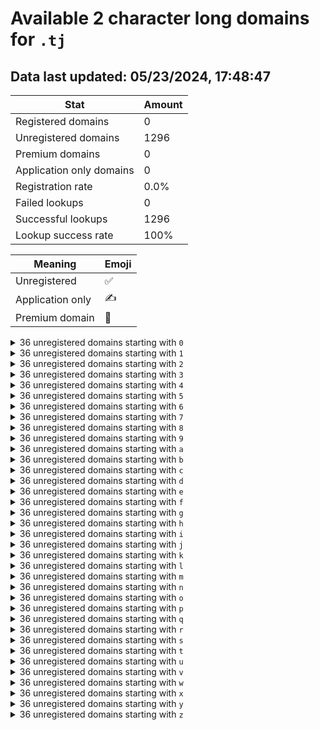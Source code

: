 # Available 2 character long domains for `.tj`

## Data last updated: 05/23/2024, 17:48:47

|Stat|Amount|
|--|--|
|Registered domains|0|
|Unregistered domains|1296|
|Premium domains|0|
|Application only domains|0|
|Registration rate|0.0%|
|Failed lookups|0|
|Successful lookups|1296|
|Lookup success rate|100%|


|Meaning|Emoji|
|--|--|
|Unregistered|:white_check_mark:|
|Application only|:writing_hand:|
|Premium domain|:gem:|

<details>
<summary>36 unregistered domains starting with <bold><code>0</code></bold></summary>

|Type|Domain|
|--|--|
|:white_check_mark:|`00.tj`|
|:white_check_mark:|`01.tj`|
|:white_check_mark:|`02.tj`|
|:white_check_mark:|`03.tj`|
|:white_check_mark:|`04.tj`|
|:white_check_mark:|`05.tj`|
|:white_check_mark:|`06.tj`|
|:white_check_mark:|`07.tj`|
|:white_check_mark:|`08.tj`|
|:white_check_mark:|`09.tj`|
|:white_check_mark:|`0a.tj`|
|:white_check_mark:|`0b.tj`|
|:white_check_mark:|`0c.tj`|
|:white_check_mark:|`0d.tj`|
|:white_check_mark:|`0e.tj`|
|:white_check_mark:|`0f.tj`|
|:white_check_mark:|`0g.tj`|
|:white_check_mark:|`0h.tj`|
|:white_check_mark:|`0i.tj`|
|:white_check_mark:|`0j.tj`|
|:white_check_mark:|`0k.tj`|
|:white_check_mark:|`0l.tj`|
|:white_check_mark:|`0m.tj`|
|:white_check_mark:|`0n.tj`|
|:white_check_mark:|`0o.tj`|
|:white_check_mark:|`0p.tj`|
|:white_check_mark:|`0q.tj`|
|:white_check_mark:|`0r.tj`|
|:white_check_mark:|`0s.tj`|
|:white_check_mark:|`0t.tj`|
|:white_check_mark:|`0u.tj`|
|:white_check_mark:|`0v.tj`|
|:white_check_mark:|`0w.tj`|
|:white_check_mark:|`0x.tj`|
|:white_check_mark:|`0y.tj`|
|:white_check_mark:|`0z.tj`|
</details>
<details>
<summary>36 unregistered domains starting with <bold><code>1</code></bold></summary>

|Type|Domain|
|--|--|
|:white_check_mark:|`10.tj`|
|:white_check_mark:|`11.tj`|
|:white_check_mark:|`12.tj`|
|:white_check_mark:|`13.tj`|
|:white_check_mark:|`14.tj`|
|:white_check_mark:|`15.tj`|
|:white_check_mark:|`16.tj`|
|:white_check_mark:|`17.tj`|
|:white_check_mark:|`18.tj`|
|:white_check_mark:|`19.tj`|
|:white_check_mark:|`1a.tj`|
|:white_check_mark:|`1b.tj`|
|:white_check_mark:|`1c.tj`|
|:white_check_mark:|`1d.tj`|
|:white_check_mark:|`1e.tj`|
|:white_check_mark:|`1f.tj`|
|:white_check_mark:|`1g.tj`|
|:white_check_mark:|`1h.tj`|
|:white_check_mark:|`1i.tj`|
|:white_check_mark:|`1j.tj`|
|:white_check_mark:|`1k.tj`|
|:white_check_mark:|`1l.tj`|
|:white_check_mark:|`1m.tj`|
|:white_check_mark:|`1n.tj`|
|:white_check_mark:|`1o.tj`|
|:white_check_mark:|`1p.tj`|
|:white_check_mark:|`1q.tj`|
|:white_check_mark:|`1r.tj`|
|:white_check_mark:|`1s.tj`|
|:white_check_mark:|`1t.tj`|
|:white_check_mark:|`1u.tj`|
|:white_check_mark:|`1v.tj`|
|:white_check_mark:|`1w.tj`|
|:white_check_mark:|`1x.tj`|
|:white_check_mark:|`1y.tj`|
|:white_check_mark:|`1z.tj`|
</details>
<details>
<summary>36 unregistered domains starting with <bold><code>2</code></bold></summary>

|Type|Domain|
|--|--|
|:white_check_mark:|`20.tj`|
|:white_check_mark:|`21.tj`|
|:white_check_mark:|`22.tj`|
|:white_check_mark:|`23.tj`|
|:white_check_mark:|`24.tj`|
|:white_check_mark:|`25.tj`|
|:white_check_mark:|`26.tj`|
|:white_check_mark:|`27.tj`|
|:white_check_mark:|`28.tj`|
|:white_check_mark:|`29.tj`|
|:white_check_mark:|`2a.tj`|
|:white_check_mark:|`2b.tj`|
|:white_check_mark:|`2c.tj`|
|:white_check_mark:|`2d.tj`|
|:white_check_mark:|`2e.tj`|
|:white_check_mark:|`2f.tj`|
|:white_check_mark:|`2g.tj`|
|:white_check_mark:|`2h.tj`|
|:white_check_mark:|`2i.tj`|
|:white_check_mark:|`2j.tj`|
|:white_check_mark:|`2k.tj`|
|:white_check_mark:|`2l.tj`|
|:white_check_mark:|`2m.tj`|
|:white_check_mark:|`2n.tj`|
|:white_check_mark:|`2o.tj`|
|:white_check_mark:|`2p.tj`|
|:white_check_mark:|`2q.tj`|
|:white_check_mark:|`2r.tj`|
|:white_check_mark:|`2s.tj`|
|:white_check_mark:|`2t.tj`|
|:white_check_mark:|`2u.tj`|
|:white_check_mark:|`2v.tj`|
|:white_check_mark:|`2w.tj`|
|:white_check_mark:|`2x.tj`|
|:white_check_mark:|`2y.tj`|
|:white_check_mark:|`2z.tj`|
</details>
<details>
<summary>36 unregistered domains starting with <bold><code>3</code></bold></summary>

|Type|Domain|
|--|--|
|:white_check_mark:|`30.tj`|
|:white_check_mark:|`31.tj`|
|:white_check_mark:|`32.tj`|
|:white_check_mark:|`33.tj`|
|:white_check_mark:|`34.tj`|
|:white_check_mark:|`35.tj`|
|:white_check_mark:|`36.tj`|
|:white_check_mark:|`37.tj`|
|:white_check_mark:|`38.tj`|
|:white_check_mark:|`39.tj`|
|:white_check_mark:|`3a.tj`|
|:white_check_mark:|`3b.tj`|
|:white_check_mark:|`3c.tj`|
|:white_check_mark:|`3d.tj`|
|:white_check_mark:|`3e.tj`|
|:white_check_mark:|`3f.tj`|
|:white_check_mark:|`3g.tj`|
|:white_check_mark:|`3h.tj`|
|:white_check_mark:|`3i.tj`|
|:white_check_mark:|`3j.tj`|
|:white_check_mark:|`3k.tj`|
|:white_check_mark:|`3l.tj`|
|:white_check_mark:|`3m.tj`|
|:white_check_mark:|`3n.tj`|
|:white_check_mark:|`3o.tj`|
|:white_check_mark:|`3p.tj`|
|:white_check_mark:|`3q.tj`|
|:white_check_mark:|`3r.tj`|
|:white_check_mark:|`3s.tj`|
|:white_check_mark:|`3t.tj`|
|:white_check_mark:|`3u.tj`|
|:white_check_mark:|`3v.tj`|
|:white_check_mark:|`3w.tj`|
|:white_check_mark:|`3x.tj`|
|:white_check_mark:|`3y.tj`|
|:white_check_mark:|`3z.tj`|
</details>
<details>
<summary>36 unregistered domains starting with <bold><code>4</code></bold></summary>

|Type|Domain|
|--|--|
|:white_check_mark:|`40.tj`|
|:white_check_mark:|`41.tj`|
|:white_check_mark:|`42.tj`|
|:white_check_mark:|`43.tj`|
|:white_check_mark:|`44.tj`|
|:white_check_mark:|`45.tj`|
|:white_check_mark:|`46.tj`|
|:white_check_mark:|`47.tj`|
|:white_check_mark:|`48.tj`|
|:white_check_mark:|`49.tj`|
|:white_check_mark:|`4a.tj`|
|:white_check_mark:|`4b.tj`|
|:white_check_mark:|`4c.tj`|
|:white_check_mark:|`4d.tj`|
|:white_check_mark:|`4e.tj`|
|:white_check_mark:|`4f.tj`|
|:white_check_mark:|`4g.tj`|
|:white_check_mark:|`4h.tj`|
|:white_check_mark:|`4i.tj`|
|:white_check_mark:|`4j.tj`|
|:white_check_mark:|`4k.tj`|
|:white_check_mark:|`4l.tj`|
|:white_check_mark:|`4m.tj`|
|:white_check_mark:|`4n.tj`|
|:white_check_mark:|`4o.tj`|
|:white_check_mark:|`4p.tj`|
|:white_check_mark:|`4q.tj`|
|:white_check_mark:|`4r.tj`|
|:white_check_mark:|`4s.tj`|
|:white_check_mark:|`4t.tj`|
|:white_check_mark:|`4u.tj`|
|:white_check_mark:|`4v.tj`|
|:white_check_mark:|`4w.tj`|
|:white_check_mark:|`4x.tj`|
|:white_check_mark:|`4y.tj`|
|:white_check_mark:|`4z.tj`|
</details>
<details>
<summary>36 unregistered domains starting with <bold><code>5</code></bold></summary>

|Type|Domain|
|--|--|
|:white_check_mark:|`50.tj`|
|:white_check_mark:|`51.tj`|
|:white_check_mark:|`52.tj`|
|:white_check_mark:|`53.tj`|
|:white_check_mark:|`54.tj`|
|:white_check_mark:|`55.tj`|
|:white_check_mark:|`56.tj`|
|:white_check_mark:|`57.tj`|
|:white_check_mark:|`58.tj`|
|:white_check_mark:|`59.tj`|
|:white_check_mark:|`5a.tj`|
|:white_check_mark:|`5b.tj`|
|:white_check_mark:|`5c.tj`|
|:white_check_mark:|`5d.tj`|
|:white_check_mark:|`5e.tj`|
|:white_check_mark:|`5f.tj`|
|:white_check_mark:|`5g.tj`|
|:white_check_mark:|`5h.tj`|
|:white_check_mark:|`5i.tj`|
|:white_check_mark:|`5j.tj`|
|:white_check_mark:|`5k.tj`|
|:white_check_mark:|`5l.tj`|
|:white_check_mark:|`5m.tj`|
|:white_check_mark:|`5n.tj`|
|:white_check_mark:|`5o.tj`|
|:white_check_mark:|`5p.tj`|
|:white_check_mark:|`5q.tj`|
|:white_check_mark:|`5r.tj`|
|:white_check_mark:|`5s.tj`|
|:white_check_mark:|`5t.tj`|
|:white_check_mark:|`5u.tj`|
|:white_check_mark:|`5v.tj`|
|:white_check_mark:|`5w.tj`|
|:white_check_mark:|`5x.tj`|
|:white_check_mark:|`5y.tj`|
|:white_check_mark:|`5z.tj`|
</details>
<details>
<summary>36 unregistered domains starting with <bold><code>6</code></bold></summary>

|Type|Domain|
|--|--|
|:white_check_mark:|`60.tj`|
|:white_check_mark:|`61.tj`|
|:white_check_mark:|`62.tj`|
|:white_check_mark:|`63.tj`|
|:white_check_mark:|`64.tj`|
|:white_check_mark:|`65.tj`|
|:white_check_mark:|`66.tj`|
|:white_check_mark:|`67.tj`|
|:white_check_mark:|`68.tj`|
|:white_check_mark:|`69.tj`|
|:white_check_mark:|`6a.tj`|
|:white_check_mark:|`6b.tj`|
|:white_check_mark:|`6c.tj`|
|:white_check_mark:|`6d.tj`|
|:white_check_mark:|`6e.tj`|
|:white_check_mark:|`6f.tj`|
|:white_check_mark:|`6g.tj`|
|:white_check_mark:|`6h.tj`|
|:white_check_mark:|`6i.tj`|
|:white_check_mark:|`6j.tj`|
|:white_check_mark:|`6k.tj`|
|:white_check_mark:|`6l.tj`|
|:white_check_mark:|`6m.tj`|
|:white_check_mark:|`6n.tj`|
|:white_check_mark:|`6o.tj`|
|:white_check_mark:|`6p.tj`|
|:white_check_mark:|`6q.tj`|
|:white_check_mark:|`6r.tj`|
|:white_check_mark:|`6s.tj`|
|:white_check_mark:|`6t.tj`|
|:white_check_mark:|`6u.tj`|
|:white_check_mark:|`6v.tj`|
|:white_check_mark:|`6w.tj`|
|:white_check_mark:|`6x.tj`|
|:white_check_mark:|`6y.tj`|
|:white_check_mark:|`6z.tj`|
</details>
<details>
<summary>36 unregistered domains starting with <bold><code>7</code></bold></summary>

|Type|Domain|
|--|--|
|:white_check_mark:|`70.tj`|
|:white_check_mark:|`71.tj`|
|:white_check_mark:|`72.tj`|
|:white_check_mark:|`73.tj`|
|:white_check_mark:|`74.tj`|
|:white_check_mark:|`75.tj`|
|:white_check_mark:|`76.tj`|
|:white_check_mark:|`77.tj`|
|:white_check_mark:|`78.tj`|
|:white_check_mark:|`79.tj`|
|:white_check_mark:|`7a.tj`|
|:white_check_mark:|`7b.tj`|
|:white_check_mark:|`7c.tj`|
|:white_check_mark:|`7d.tj`|
|:white_check_mark:|`7e.tj`|
|:white_check_mark:|`7f.tj`|
|:white_check_mark:|`7g.tj`|
|:white_check_mark:|`7h.tj`|
|:white_check_mark:|`7i.tj`|
|:white_check_mark:|`7j.tj`|
|:white_check_mark:|`7k.tj`|
|:white_check_mark:|`7l.tj`|
|:white_check_mark:|`7m.tj`|
|:white_check_mark:|`7n.tj`|
|:white_check_mark:|`7o.tj`|
|:white_check_mark:|`7p.tj`|
|:white_check_mark:|`7q.tj`|
|:white_check_mark:|`7r.tj`|
|:white_check_mark:|`7s.tj`|
|:white_check_mark:|`7t.tj`|
|:white_check_mark:|`7u.tj`|
|:white_check_mark:|`7v.tj`|
|:white_check_mark:|`7w.tj`|
|:white_check_mark:|`7x.tj`|
|:white_check_mark:|`7y.tj`|
|:white_check_mark:|`7z.tj`|
</details>
<details>
<summary>36 unregistered domains starting with <bold><code>8</code></bold></summary>

|Type|Domain|
|--|--|
|:white_check_mark:|`80.tj`|
|:white_check_mark:|`81.tj`|
|:white_check_mark:|`82.tj`|
|:white_check_mark:|`83.tj`|
|:white_check_mark:|`84.tj`|
|:white_check_mark:|`85.tj`|
|:white_check_mark:|`86.tj`|
|:white_check_mark:|`87.tj`|
|:white_check_mark:|`88.tj`|
|:white_check_mark:|`89.tj`|
|:white_check_mark:|`8a.tj`|
|:white_check_mark:|`8b.tj`|
|:white_check_mark:|`8c.tj`|
|:white_check_mark:|`8d.tj`|
|:white_check_mark:|`8e.tj`|
|:white_check_mark:|`8f.tj`|
|:white_check_mark:|`8g.tj`|
|:white_check_mark:|`8h.tj`|
|:white_check_mark:|`8i.tj`|
|:white_check_mark:|`8j.tj`|
|:white_check_mark:|`8k.tj`|
|:white_check_mark:|`8l.tj`|
|:white_check_mark:|`8m.tj`|
|:white_check_mark:|`8n.tj`|
|:white_check_mark:|`8o.tj`|
|:white_check_mark:|`8p.tj`|
|:white_check_mark:|`8q.tj`|
|:white_check_mark:|`8r.tj`|
|:white_check_mark:|`8s.tj`|
|:white_check_mark:|`8t.tj`|
|:white_check_mark:|`8u.tj`|
|:white_check_mark:|`8v.tj`|
|:white_check_mark:|`8w.tj`|
|:white_check_mark:|`8x.tj`|
|:white_check_mark:|`8y.tj`|
|:white_check_mark:|`8z.tj`|
</details>
<details>
<summary>36 unregistered domains starting with <bold><code>9</code></bold></summary>

|Type|Domain|
|--|--|
|:white_check_mark:|`90.tj`|
|:white_check_mark:|`91.tj`|
|:white_check_mark:|`92.tj`|
|:white_check_mark:|`93.tj`|
|:white_check_mark:|`94.tj`|
|:white_check_mark:|`95.tj`|
|:white_check_mark:|`96.tj`|
|:white_check_mark:|`97.tj`|
|:white_check_mark:|`98.tj`|
|:white_check_mark:|`99.tj`|
|:white_check_mark:|`9a.tj`|
|:white_check_mark:|`9b.tj`|
|:white_check_mark:|`9c.tj`|
|:white_check_mark:|`9d.tj`|
|:white_check_mark:|`9e.tj`|
|:white_check_mark:|`9f.tj`|
|:white_check_mark:|`9g.tj`|
|:white_check_mark:|`9h.tj`|
|:white_check_mark:|`9i.tj`|
|:white_check_mark:|`9j.tj`|
|:white_check_mark:|`9k.tj`|
|:white_check_mark:|`9l.tj`|
|:white_check_mark:|`9m.tj`|
|:white_check_mark:|`9n.tj`|
|:white_check_mark:|`9o.tj`|
|:white_check_mark:|`9p.tj`|
|:white_check_mark:|`9q.tj`|
|:white_check_mark:|`9r.tj`|
|:white_check_mark:|`9s.tj`|
|:white_check_mark:|`9t.tj`|
|:white_check_mark:|`9u.tj`|
|:white_check_mark:|`9v.tj`|
|:white_check_mark:|`9w.tj`|
|:white_check_mark:|`9x.tj`|
|:white_check_mark:|`9y.tj`|
|:white_check_mark:|`9z.tj`|
</details>
<details>
<summary>36 unregistered domains starting with <bold><code>a</code></bold></summary>

|Type|Domain|
|--|--|
|:white_check_mark:|`a0.tj`|
|:white_check_mark:|`a1.tj`|
|:white_check_mark:|`a2.tj`|
|:white_check_mark:|`a3.tj`|
|:white_check_mark:|`a4.tj`|
|:white_check_mark:|`a5.tj`|
|:white_check_mark:|`a6.tj`|
|:white_check_mark:|`a7.tj`|
|:white_check_mark:|`a8.tj`|
|:white_check_mark:|`a9.tj`|
|:white_check_mark:|`aa.tj`|
|:white_check_mark:|`ab.tj`|
|:white_check_mark:|`ac.tj`|
|:white_check_mark:|`ad.tj`|
|:white_check_mark:|`ae.tj`|
|:white_check_mark:|`af.tj`|
|:white_check_mark:|`ag.tj`|
|:white_check_mark:|`ah.tj`|
|:white_check_mark:|`ai.tj`|
|:white_check_mark:|`aj.tj`|
|:white_check_mark:|`ak.tj`|
|:white_check_mark:|`al.tj`|
|:white_check_mark:|`am.tj`|
|:white_check_mark:|`an.tj`|
|:white_check_mark:|`ao.tj`|
|:white_check_mark:|`ap.tj`|
|:white_check_mark:|`aq.tj`|
|:white_check_mark:|`ar.tj`|
|:white_check_mark:|`as.tj`|
|:white_check_mark:|`at.tj`|
|:white_check_mark:|`au.tj`|
|:white_check_mark:|`av.tj`|
|:white_check_mark:|`aw.tj`|
|:white_check_mark:|`ax.tj`|
|:white_check_mark:|`ay.tj`|
|:white_check_mark:|`az.tj`|
</details>
<details>
<summary>36 unregistered domains starting with <bold><code>b</code></bold></summary>

|Type|Domain|
|--|--|
|:white_check_mark:|`b0.tj`|
|:white_check_mark:|`b1.tj`|
|:white_check_mark:|`b2.tj`|
|:white_check_mark:|`b3.tj`|
|:white_check_mark:|`b4.tj`|
|:white_check_mark:|`b5.tj`|
|:white_check_mark:|`b6.tj`|
|:white_check_mark:|`b7.tj`|
|:white_check_mark:|`b8.tj`|
|:white_check_mark:|`b9.tj`|
|:white_check_mark:|`ba.tj`|
|:white_check_mark:|`bb.tj`|
|:white_check_mark:|`bc.tj`|
|:white_check_mark:|`bd.tj`|
|:white_check_mark:|`be.tj`|
|:white_check_mark:|`bf.tj`|
|:white_check_mark:|`bg.tj`|
|:white_check_mark:|`bh.tj`|
|:white_check_mark:|`bi.tj`|
|:white_check_mark:|`bj.tj`|
|:white_check_mark:|`bk.tj`|
|:white_check_mark:|`bl.tj`|
|:white_check_mark:|`bm.tj`|
|:white_check_mark:|`bn.tj`|
|:white_check_mark:|`bo.tj`|
|:white_check_mark:|`bp.tj`|
|:white_check_mark:|`bq.tj`|
|:white_check_mark:|`br.tj`|
|:white_check_mark:|`bs.tj`|
|:white_check_mark:|`bt.tj`|
|:white_check_mark:|`bu.tj`|
|:white_check_mark:|`bv.tj`|
|:white_check_mark:|`bw.tj`|
|:white_check_mark:|`bx.tj`|
|:white_check_mark:|`by.tj`|
|:white_check_mark:|`bz.tj`|
</details>
<details>
<summary>36 unregistered domains starting with <bold><code>c</code></bold></summary>

|Type|Domain|
|--|--|
|:white_check_mark:|`c0.tj`|
|:white_check_mark:|`c1.tj`|
|:white_check_mark:|`c2.tj`|
|:white_check_mark:|`c3.tj`|
|:white_check_mark:|`c4.tj`|
|:white_check_mark:|`c5.tj`|
|:white_check_mark:|`c6.tj`|
|:white_check_mark:|`c7.tj`|
|:white_check_mark:|`c8.tj`|
|:white_check_mark:|`c9.tj`|
|:white_check_mark:|`ca.tj`|
|:white_check_mark:|`cb.tj`|
|:white_check_mark:|`cc.tj`|
|:white_check_mark:|`cd.tj`|
|:white_check_mark:|`ce.tj`|
|:white_check_mark:|`cf.tj`|
|:white_check_mark:|`cg.tj`|
|:white_check_mark:|`ch.tj`|
|:white_check_mark:|`ci.tj`|
|:white_check_mark:|`cj.tj`|
|:white_check_mark:|`ck.tj`|
|:white_check_mark:|`cl.tj`|
|:white_check_mark:|`cm.tj`|
|:white_check_mark:|`cn.tj`|
|:white_check_mark:|`co.tj`|
|:white_check_mark:|`cp.tj`|
|:white_check_mark:|`cq.tj`|
|:white_check_mark:|`cr.tj`|
|:white_check_mark:|`cs.tj`|
|:white_check_mark:|`ct.tj`|
|:white_check_mark:|`cu.tj`|
|:white_check_mark:|`cv.tj`|
|:white_check_mark:|`cw.tj`|
|:white_check_mark:|`cx.tj`|
|:white_check_mark:|`cy.tj`|
|:white_check_mark:|`cz.tj`|
</details>
<details>
<summary>36 unregistered domains starting with <bold><code>d</code></bold></summary>

|Type|Domain|
|--|--|
|:white_check_mark:|`d0.tj`|
|:white_check_mark:|`d1.tj`|
|:white_check_mark:|`d2.tj`|
|:white_check_mark:|`d3.tj`|
|:white_check_mark:|`d4.tj`|
|:white_check_mark:|`d5.tj`|
|:white_check_mark:|`d6.tj`|
|:white_check_mark:|`d7.tj`|
|:white_check_mark:|`d8.tj`|
|:white_check_mark:|`d9.tj`|
|:white_check_mark:|`da.tj`|
|:white_check_mark:|`db.tj`|
|:white_check_mark:|`dc.tj`|
|:white_check_mark:|`dd.tj`|
|:white_check_mark:|`de.tj`|
|:white_check_mark:|`df.tj`|
|:white_check_mark:|`dg.tj`|
|:white_check_mark:|`dh.tj`|
|:white_check_mark:|`di.tj`|
|:white_check_mark:|`dj.tj`|
|:white_check_mark:|`dk.tj`|
|:white_check_mark:|`dl.tj`|
|:white_check_mark:|`dm.tj`|
|:white_check_mark:|`dn.tj`|
|:white_check_mark:|`do.tj`|
|:white_check_mark:|`dp.tj`|
|:white_check_mark:|`dq.tj`|
|:white_check_mark:|`dr.tj`|
|:white_check_mark:|`ds.tj`|
|:white_check_mark:|`dt.tj`|
|:white_check_mark:|`du.tj`|
|:white_check_mark:|`dv.tj`|
|:white_check_mark:|`dw.tj`|
|:white_check_mark:|`dx.tj`|
|:white_check_mark:|`dy.tj`|
|:white_check_mark:|`dz.tj`|
</details>
<details>
<summary>36 unregistered domains starting with <bold><code>e</code></bold></summary>

|Type|Domain|
|--|--|
|:white_check_mark:|`e0.tj`|
|:white_check_mark:|`e1.tj`|
|:white_check_mark:|`e2.tj`|
|:white_check_mark:|`e3.tj`|
|:white_check_mark:|`e4.tj`|
|:white_check_mark:|`e5.tj`|
|:white_check_mark:|`e6.tj`|
|:white_check_mark:|`e7.tj`|
|:white_check_mark:|`e8.tj`|
|:white_check_mark:|`e9.tj`|
|:white_check_mark:|`ea.tj`|
|:white_check_mark:|`eb.tj`|
|:white_check_mark:|`ec.tj`|
|:white_check_mark:|`ed.tj`|
|:white_check_mark:|`ee.tj`|
|:white_check_mark:|`ef.tj`|
|:white_check_mark:|`eg.tj`|
|:white_check_mark:|`eh.tj`|
|:white_check_mark:|`ei.tj`|
|:white_check_mark:|`ej.tj`|
|:white_check_mark:|`ek.tj`|
|:white_check_mark:|`el.tj`|
|:white_check_mark:|`em.tj`|
|:white_check_mark:|`en.tj`|
|:white_check_mark:|`eo.tj`|
|:white_check_mark:|`ep.tj`|
|:white_check_mark:|`eq.tj`|
|:white_check_mark:|`er.tj`|
|:white_check_mark:|`es.tj`|
|:white_check_mark:|`et.tj`|
|:white_check_mark:|`eu.tj`|
|:white_check_mark:|`ev.tj`|
|:white_check_mark:|`ew.tj`|
|:white_check_mark:|`ex.tj`|
|:white_check_mark:|`ey.tj`|
|:white_check_mark:|`ez.tj`|
</details>
<details>
<summary>36 unregistered domains starting with <bold><code>f</code></bold></summary>

|Type|Domain|
|--|--|
|:white_check_mark:|`f0.tj`|
|:white_check_mark:|`f1.tj`|
|:white_check_mark:|`f2.tj`|
|:white_check_mark:|`f3.tj`|
|:white_check_mark:|`f4.tj`|
|:white_check_mark:|`f5.tj`|
|:white_check_mark:|`f6.tj`|
|:white_check_mark:|`f7.tj`|
|:white_check_mark:|`f8.tj`|
|:white_check_mark:|`f9.tj`|
|:white_check_mark:|`fa.tj`|
|:white_check_mark:|`fb.tj`|
|:white_check_mark:|`fc.tj`|
|:white_check_mark:|`fd.tj`|
|:white_check_mark:|`fe.tj`|
|:white_check_mark:|`ff.tj`|
|:white_check_mark:|`fg.tj`|
|:white_check_mark:|`fh.tj`|
|:white_check_mark:|`fi.tj`|
|:white_check_mark:|`fj.tj`|
|:white_check_mark:|`fk.tj`|
|:white_check_mark:|`fl.tj`|
|:white_check_mark:|`fm.tj`|
|:white_check_mark:|`fn.tj`|
|:white_check_mark:|`fo.tj`|
|:white_check_mark:|`fp.tj`|
|:white_check_mark:|`fq.tj`|
|:white_check_mark:|`fr.tj`|
|:white_check_mark:|`fs.tj`|
|:white_check_mark:|`ft.tj`|
|:white_check_mark:|`fu.tj`|
|:white_check_mark:|`fv.tj`|
|:white_check_mark:|`fw.tj`|
|:white_check_mark:|`fx.tj`|
|:white_check_mark:|`fy.tj`|
|:white_check_mark:|`fz.tj`|
</details>
<details>
<summary>36 unregistered domains starting with <bold><code>g</code></bold></summary>

|Type|Domain|
|--|--|
|:white_check_mark:|`g0.tj`|
|:white_check_mark:|`g1.tj`|
|:white_check_mark:|`g2.tj`|
|:white_check_mark:|`g3.tj`|
|:white_check_mark:|`g4.tj`|
|:white_check_mark:|`g5.tj`|
|:white_check_mark:|`g6.tj`|
|:white_check_mark:|`g7.tj`|
|:white_check_mark:|`g8.tj`|
|:white_check_mark:|`g9.tj`|
|:white_check_mark:|`ga.tj`|
|:white_check_mark:|`gb.tj`|
|:white_check_mark:|`gc.tj`|
|:white_check_mark:|`gd.tj`|
|:white_check_mark:|`ge.tj`|
|:white_check_mark:|`gf.tj`|
|:white_check_mark:|`gg.tj`|
|:white_check_mark:|`gh.tj`|
|:white_check_mark:|`gi.tj`|
|:white_check_mark:|`gj.tj`|
|:white_check_mark:|`gk.tj`|
|:white_check_mark:|`gl.tj`|
|:white_check_mark:|`gm.tj`|
|:white_check_mark:|`gn.tj`|
|:white_check_mark:|`go.tj`|
|:white_check_mark:|`gp.tj`|
|:white_check_mark:|`gq.tj`|
|:white_check_mark:|`gr.tj`|
|:white_check_mark:|`gs.tj`|
|:white_check_mark:|`gt.tj`|
|:white_check_mark:|`gu.tj`|
|:white_check_mark:|`gv.tj`|
|:white_check_mark:|`gw.tj`|
|:white_check_mark:|`gx.tj`|
|:white_check_mark:|`gy.tj`|
|:white_check_mark:|`gz.tj`|
</details>
<details>
<summary>36 unregistered domains starting with <bold><code>h</code></bold></summary>

|Type|Domain|
|--|--|
|:white_check_mark:|`h0.tj`|
|:white_check_mark:|`h1.tj`|
|:white_check_mark:|`h2.tj`|
|:white_check_mark:|`h3.tj`|
|:white_check_mark:|`h4.tj`|
|:white_check_mark:|`h5.tj`|
|:white_check_mark:|`h6.tj`|
|:white_check_mark:|`h7.tj`|
|:white_check_mark:|`h8.tj`|
|:white_check_mark:|`h9.tj`|
|:white_check_mark:|`ha.tj`|
|:white_check_mark:|`hb.tj`|
|:white_check_mark:|`hc.tj`|
|:white_check_mark:|`hd.tj`|
|:white_check_mark:|`he.tj`|
|:white_check_mark:|`hf.tj`|
|:white_check_mark:|`hg.tj`|
|:white_check_mark:|`hh.tj`|
|:white_check_mark:|`hi.tj`|
|:white_check_mark:|`hj.tj`|
|:white_check_mark:|`hk.tj`|
|:white_check_mark:|`hl.tj`|
|:white_check_mark:|`hm.tj`|
|:white_check_mark:|`hn.tj`|
|:white_check_mark:|`ho.tj`|
|:white_check_mark:|`hp.tj`|
|:white_check_mark:|`hq.tj`|
|:white_check_mark:|`hr.tj`|
|:white_check_mark:|`hs.tj`|
|:white_check_mark:|`ht.tj`|
|:white_check_mark:|`hu.tj`|
|:white_check_mark:|`hv.tj`|
|:white_check_mark:|`hw.tj`|
|:white_check_mark:|`hx.tj`|
|:white_check_mark:|`hy.tj`|
|:white_check_mark:|`hz.tj`|
</details>
<details>
<summary>36 unregistered domains starting with <bold><code>i</code></bold></summary>

|Type|Domain|
|--|--|
|:white_check_mark:|`i0.tj`|
|:white_check_mark:|`i1.tj`|
|:white_check_mark:|`i2.tj`|
|:white_check_mark:|`i3.tj`|
|:white_check_mark:|`i4.tj`|
|:white_check_mark:|`i5.tj`|
|:white_check_mark:|`i6.tj`|
|:white_check_mark:|`i7.tj`|
|:white_check_mark:|`i8.tj`|
|:white_check_mark:|`i9.tj`|
|:white_check_mark:|`ia.tj`|
|:white_check_mark:|`ib.tj`|
|:white_check_mark:|`ic.tj`|
|:white_check_mark:|`id.tj`|
|:white_check_mark:|`ie.tj`|
|:white_check_mark:|`if.tj`|
|:white_check_mark:|`ig.tj`|
|:white_check_mark:|`ih.tj`|
|:white_check_mark:|`ii.tj`|
|:white_check_mark:|`ij.tj`|
|:white_check_mark:|`ik.tj`|
|:white_check_mark:|`il.tj`|
|:white_check_mark:|`im.tj`|
|:white_check_mark:|`in.tj`|
|:white_check_mark:|`io.tj`|
|:white_check_mark:|`ip.tj`|
|:white_check_mark:|`iq.tj`|
|:white_check_mark:|`ir.tj`|
|:white_check_mark:|`is.tj`|
|:white_check_mark:|`it.tj`|
|:white_check_mark:|`iu.tj`|
|:white_check_mark:|`iv.tj`|
|:white_check_mark:|`iw.tj`|
|:white_check_mark:|`ix.tj`|
|:white_check_mark:|`iy.tj`|
|:white_check_mark:|`iz.tj`|
</details>
<details>
<summary>36 unregistered domains starting with <bold><code>j</code></bold></summary>

|Type|Domain|
|--|--|
|:white_check_mark:|`j0.tj`|
|:white_check_mark:|`j1.tj`|
|:white_check_mark:|`j2.tj`|
|:white_check_mark:|`j3.tj`|
|:white_check_mark:|`j4.tj`|
|:white_check_mark:|`j5.tj`|
|:white_check_mark:|`j6.tj`|
|:white_check_mark:|`j7.tj`|
|:white_check_mark:|`j8.tj`|
|:white_check_mark:|`j9.tj`|
|:white_check_mark:|`ja.tj`|
|:white_check_mark:|`jb.tj`|
|:white_check_mark:|`jc.tj`|
|:white_check_mark:|`jd.tj`|
|:white_check_mark:|`je.tj`|
|:white_check_mark:|`jf.tj`|
|:white_check_mark:|`jg.tj`|
|:white_check_mark:|`jh.tj`|
|:white_check_mark:|`ji.tj`|
|:white_check_mark:|`jj.tj`|
|:white_check_mark:|`jk.tj`|
|:white_check_mark:|`jl.tj`|
|:white_check_mark:|`jm.tj`|
|:white_check_mark:|`jn.tj`|
|:white_check_mark:|`jo.tj`|
|:white_check_mark:|`jp.tj`|
|:white_check_mark:|`jq.tj`|
|:white_check_mark:|`jr.tj`|
|:white_check_mark:|`js.tj`|
|:white_check_mark:|`jt.tj`|
|:white_check_mark:|`ju.tj`|
|:white_check_mark:|`jv.tj`|
|:white_check_mark:|`jw.tj`|
|:white_check_mark:|`jx.tj`|
|:white_check_mark:|`jy.tj`|
|:white_check_mark:|`jz.tj`|
</details>
<details>
<summary>36 unregistered domains starting with <bold><code>k</code></bold></summary>

|Type|Domain|
|--|--|
|:white_check_mark:|`k0.tj`|
|:white_check_mark:|`k1.tj`|
|:white_check_mark:|`k2.tj`|
|:white_check_mark:|`k3.tj`|
|:white_check_mark:|`k4.tj`|
|:white_check_mark:|`k5.tj`|
|:white_check_mark:|`k6.tj`|
|:white_check_mark:|`k7.tj`|
|:white_check_mark:|`k8.tj`|
|:white_check_mark:|`k9.tj`|
|:white_check_mark:|`ka.tj`|
|:white_check_mark:|`kb.tj`|
|:white_check_mark:|`kc.tj`|
|:white_check_mark:|`kd.tj`|
|:white_check_mark:|`ke.tj`|
|:white_check_mark:|`kf.tj`|
|:white_check_mark:|`kg.tj`|
|:white_check_mark:|`kh.tj`|
|:white_check_mark:|`ki.tj`|
|:white_check_mark:|`kj.tj`|
|:white_check_mark:|`kk.tj`|
|:white_check_mark:|`kl.tj`|
|:white_check_mark:|`km.tj`|
|:white_check_mark:|`kn.tj`|
|:white_check_mark:|`ko.tj`|
|:white_check_mark:|`kp.tj`|
|:white_check_mark:|`kq.tj`|
|:white_check_mark:|`kr.tj`|
|:white_check_mark:|`ks.tj`|
|:white_check_mark:|`kt.tj`|
|:white_check_mark:|`ku.tj`|
|:white_check_mark:|`kv.tj`|
|:white_check_mark:|`kw.tj`|
|:white_check_mark:|`kx.tj`|
|:white_check_mark:|`ky.tj`|
|:white_check_mark:|`kz.tj`|
</details>
<details>
<summary>36 unregistered domains starting with <bold><code>l</code></bold></summary>

|Type|Domain|
|--|--|
|:white_check_mark:|`l0.tj`|
|:white_check_mark:|`l1.tj`|
|:white_check_mark:|`l2.tj`|
|:white_check_mark:|`l3.tj`|
|:white_check_mark:|`l4.tj`|
|:white_check_mark:|`l5.tj`|
|:white_check_mark:|`l6.tj`|
|:white_check_mark:|`l7.tj`|
|:white_check_mark:|`l8.tj`|
|:white_check_mark:|`l9.tj`|
|:white_check_mark:|`la.tj`|
|:white_check_mark:|`lb.tj`|
|:white_check_mark:|`lc.tj`|
|:white_check_mark:|`ld.tj`|
|:white_check_mark:|`le.tj`|
|:white_check_mark:|`lf.tj`|
|:white_check_mark:|`lg.tj`|
|:white_check_mark:|`lh.tj`|
|:white_check_mark:|`li.tj`|
|:white_check_mark:|`lj.tj`|
|:white_check_mark:|`lk.tj`|
|:white_check_mark:|`ll.tj`|
|:white_check_mark:|`lm.tj`|
|:white_check_mark:|`ln.tj`|
|:white_check_mark:|`lo.tj`|
|:white_check_mark:|`lp.tj`|
|:white_check_mark:|`lq.tj`|
|:white_check_mark:|`lr.tj`|
|:white_check_mark:|`ls.tj`|
|:white_check_mark:|`lt.tj`|
|:white_check_mark:|`lu.tj`|
|:white_check_mark:|`lv.tj`|
|:white_check_mark:|`lw.tj`|
|:white_check_mark:|`lx.tj`|
|:white_check_mark:|`ly.tj`|
|:white_check_mark:|`lz.tj`|
</details>
<details>
<summary>36 unregistered domains starting with <bold><code>m</code></bold></summary>

|Type|Domain|
|--|--|
|:white_check_mark:|`m0.tj`|
|:white_check_mark:|`m1.tj`|
|:white_check_mark:|`m2.tj`|
|:white_check_mark:|`m3.tj`|
|:white_check_mark:|`m4.tj`|
|:white_check_mark:|`m5.tj`|
|:white_check_mark:|`m6.tj`|
|:white_check_mark:|`m7.tj`|
|:white_check_mark:|`m8.tj`|
|:white_check_mark:|`m9.tj`|
|:white_check_mark:|`ma.tj`|
|:white_check_mark:|`mb.tj`|
|:white_check_mark:|`mc.tj`|
|:white_check_mark:|`md.tj`|
|:white_check_mark:|`me.tj`|
|:white_check_mark:|`mf.tj`|
|:white_check_mark:|`mg.tj`|
|:white_check_mark:|`mh.tj`|
|:white_check_mark:|`mi.tj`|
|:white_check_mark:|`mj.tj`|
|:white_check_mark:|`mk.tj`|
|:white_check_mark:|`ml.tj`|
|:white_check_mark:|`mm.tj`|
|:white_check_mark:|`mn.tj`|
|:white_check_mark:|`mo.tj`|
|:white_check_mark:|`mp.tj`|
|:white_check_mark:|`mq.tj`|
|:white_check_mark:|`mr.tj`|
|:white_check_mark:|`ms.tj`|
|:white_check_mark:|`mt.tj`|
|:white_check_mark:|`mu.tj`|
|:white_check_mark:|`mv.tj`|
|:white_check_mark:|`mw.tj`|
|:white_check_mark:|`mx.tj`|
|:white_check_mark:|`my.tj`|
|:white_check_mark:|`mz.tj`|
</details>
<details>
<summary>36 unregistered domains starting with <bold><code>n</code></bold></summary>

|Type|Domain|
|--|--|
|:white_check_mark:|`n0.tj`|
|:white_check_mark:|`n1.tj`|
|:white_check_mark:|`n2.tj`|
|:white_check_mark:|`n3.tj`|
|:white_check_mark:|`n4.tj`|
|:white_check_mark:|`n5.tj`|
|:white_check_mark:|`n6.tj`|
|:white_check_mark:|`n7.tj`|
|:white_check_mark:|`n8.tj`|
|:white_check_mark:|`n9.tj`|
|:white_check_mark:|`na.tj`|
|:white_check_mark:|`nb.tj`|
|:white_check_mark:|`nc.tj`|
|:white_check_mark:|`nd.tj`|
|:white_check_mark:|`ne.tj`|
|:white_check_mark:|`nf.tj`|
|:white_check_mark:|`ng.tj`|
|:white_check_mark:|`nh.tj`|
|:white_check_mark:|`ni.tj`|
|:white_check_mark:|`nj.tj`|
|:white_check_mark:|`nk.tj`|
|:white_check_mark:|`nl.tj`|
|:white_check_mark:|`nm.tj`|
|:white_check_mark:|`nn.tj`|
|:white_check_mark:|`no.tj`|
|:white_check_mark:|`np.tj`|
|:white_check_mark:|`nq.tj`|
|:white_check_mark:|`nr.tj`|
|:white_check_mark:|`ns.tj`|
|:white_check_mark:|`nt.tj`|
|:white_check_mark:|`nu.tj`|
|:white_check_mark:|`nv.tj`|
|:white_check_mark:|`nw.tj`|
|:white_check_mark:|`nx.tj`|
|:white_check_mark:|`ny.tj`|
|:white_check_mark:|`nz.tj`|
</details>
<details>
<summary>36 unregistered domains starting with <bold><code>o</code></bold></summary>

|Type|Domain|
|--|--|
|:white_check_mark:|`o0.tj`|
|:white_check_mark:|`o1.tj`|
|:white_check_mark:|`o2.tj`|
|:white_check_mark:|`o3.tj`|
|:white_check_mark:|`o4.tj`|
|:white_check_mark:|`o5.tj`|
|:white_check_mark:|`o6.tj`|
|:white_check_mark:|`o7.tj`|
|:white_check_mark:|`o8.tj`|
|:white_check_mark:|`o9.tj`|
|:white_check_mark:|`oa.tj`|
|:white_check_mark:|`ob.tj`|
|:white_check_mark:|`oc.tj`|
|:white_check_mark:|`od.tj`|
|:white_check_mark:|`oe.tj`|
|:white_check_mark:|`of.tj`|
|:white_check_mark:|`og.tj`|
|:white_check_mark:|`oh.tj`|
|:white_check_mark:|`oi.tj`|
|:white_check_mark:|`oj.tj`|
|:white_check_mark:|`ok.tj`|
|:white_check_mark:|`ol.tj`|
|:white_check_mark:|`om.tj`|
|:white_check_mark:|`on.tj`|
|:white_check_mark:|`oo.tj`|
|:white_check_mark:|`op.tj`|
|:white_check_mark:|`oq.tj`|
|:white_check_mark:|`or.tj`|
|:white_check_mark:|`os.tj`|
|:white_check_mark:|`ot.tj`|
|:white_check_mark:|`ou.tj`|
|:white_check_mark:|`ov.tj`|
|:white_check_mark:|`ow.tj`|
|:white_check_mark:|`ox.tj`|
|:white_check_mark:|`oy.tj`|
|:white_check_mark:|`oz.tj`|
</details>
<details>
<summary>36 unregistered domains starting with <bold><code>p</code></bold></summary>

|Type|Domain|
|--|--|
|:white_check_mark:|`p0.tj`|
|:white_check_mark:|`p1.tj`|
|:white_check_mark:|`p2.tj`|
|:white_check_mark:|`p3.tj`|
|:white_check_mark:|`p4.tj`|
|:white_check_mark:|`p5.tj`|
|:white_check_mark:|`p6.tj`|
|:white_check_mark:|`p7.tj`|
|:white_check_mark:|`p8.tj`|
|:white_check_mark:|`p9.tj`|
|:white_check_mark:|`pa.tj`|
|:white_check_mark:|`pb.tj`|
|:white_check_mark:|`pc.tj`|
|:white_check_mark:|`pd.tj`|
|:white_check_mark:|`pe.tj`|
|:white_check_mark:|`pf.tj`|
|:white_check_mark:|`pg.tj`|
|:white_check_mark:|`ph.tj`|
|:white_check_mark:|`pi.tj`|
|:white_check_mark:|`pj.tj`|
|:white_check_mark:|`pk.tj`|
|:white_check_mark:|`pl.tj`|
|:white_check_mark:|`pm.tj`|
|:white_check_mark:|`pn.tj`|
|:white_check_mark:|`po.tj`|
|:white_check_mark:|`pp.tj`|
|:white_check_mark:|`pq.tj`|
|:white_check_mark:|`pr.tj`|
|:white_check_mark:|`ps.tj`|
|:white_check_mark:|`pt.tj`|
|:white_check_mark:|`pu.tj`|
|:white_check_mark:|`pv.tj`|
|:white_check_mark:|`pw.tj`|
|:white_check_mark:|`px.tj`|
|:white_check_mark:|`py.tj`|
|:white_check_mark:|`pz.tj`|
</details>
<details>
<summary>36 unregistered domains starting with <bold><code>q</code></bold></summary>

|Type|Domain|
|--|--|
|:white_check_mark:|`q0.tj`|
|:white_check_mark:|`q1.tj`|
|:white_check_mark:|`q2.tj`|
|:white_check_mark:|`q3.tj`|
|:white_check_mark:|`q4.tj`|
|:white_check_mark:|`q5.tj`|
|:white_check_mark:|`q6.tj`|
|:white_check_mark:|`q7.tj`|
|:white_check_mark:|`q8.tj`|
|:white_check_mark:|`q9.tj`|
|:white_check_mark:|`qa.tj`|
|:white_check_mark:|`qb.tj`|
|:white_check_mark:|`qc.tj`|
|:white_check_mark:|`qd.tj`|
|:white_check_mark:|`qe.tj`|
|:white_check_mark:|`qf.tj`|
|:white_check_mark:|`qg.tj`|
|:white_check_mark:|`qh.tj`|
|:white_check_mark:|`qi.tj`|
|:white_check_mark:|`qj.tj`|
|:white_check_mark:|`qk.tj`|
|:white_check_mark:|`ql.tj`|
|:white_check_mark:|`qm.tj`|
|:white_check_mark:|`qn.tj`|
|:white_check_mark:|`qo.tj`|
|:white_check_mark:|`qp.tj`|
|:white_check_mark:|`qq.tj`|
|:white_check_mark:|`qr.tj`|
|:white_check_mark:|`qs.tj`|
|:white_check_mark:|`qt.tj`|
|:white_check_mark:|`qu.tj`|
|:white_check_mark:|`qv.tj`|
|:white_check_mark:|`qw.tj`|
|:white_check_mark:|`qx.tj`|
|:white_check_mark:|`qy.tj`|
|:white_check_mark:|`qz.tj`|
</details>
<details>
<summary>36 unregistered domains starting with <bold><code>r</code></bold></summary>

|Type|Domain|
|--|--|
|:white_check_mark:|`r0.tj`|
|:white_check_mark:|`r1.tj`|
|:white_check_mark:|`r2.tj`|
|:white_check_mark:|`r3.tj`|
|:white_check_mark:|`r4.tj`|
|:white_check_mark:|`r5.tj`|
|:white_check_mark:|`r6.tj`|
|:white_check_mark:|`r7.tj`|
|:white_check_mark:|`r8.tj`|
|:white_check_mark:|`r9.tj`|
|:white_check_mark:|`ra.tj`|
|:white_check_mark:|`rb.tj`|
|:white_check_mark:|`rc.tj`|
|:white_check_mark:|`rd.tj`|
|:white_check_mark:|`re.tj`|
|:white_check_mark:|`rf.tj`|
|:white_check_mark:|`rg.tj`|
|:white_check_mark:|`rh.tj`|
|:white_check_mark:|`ri.tj`|
|:white_check_mark:|`rj.tj`|
|:white_check_mark:|`rk.tj`|
|:white_check_mark:|`rl.tj`|
|:white_check_mark:|`rm.tj`|
|:white_check_mark:|`rn.tj`|
|:white_check_mark:|`ro.tj`|
|:white_check_mark:|`rp.tj`|
|:white_check_mark:|`rq.tj`|
|:white_check_mark:|`rr.tj`|
|:white_check_mark:|`rs.tj`|
|:white_check_mark:|`rt.tj`|
|:white_check_mark:|`ru.tj`|
|:white_check_mark:|`rv.tj`|
|:white_check_mark:|`rw.tj`|
|:white_check_mark:|`rx.tj`|
|:white_check_mark:|`ry.tj`|
|:white_check_mark:|`rz.tj`|
</details>
<details>
<summary>36 unregistered domains starting with <bold><code>s</code></bold></summary>

|Type|Domain|
|--|--|
|:white_check_mark:|`s0.tj`|
|:white_check_mark:|`s1.tj`|
|:white_check_mark:|`s2.tj`|
|:white_check_mark:|`s3.tj`|
|:white_check_mark:|`s4.tj`|
|:white_check_mark:|`s5.tj`|
|:white_check_mark:|`s6.tj`|
|:white_check_mark:|`s7.tj`|
|:white_check_mark:|`s8.tj`|
|:white_check_mark:|`s9.tj`|
|:white_check_mark:|`sa.tj`|
|:white_check_mark:|`sb.tj`|
|:white_check_mark:|`sc.tj`|
|:white_check_mark:|`sd.tj`|
|:white_check_mark:|`se.tj`|
|:white_check_mark:|`sf.tj`|
|:white_check_mark:|`sg.tj`|
|:white_check_mark:|`sh.tj`|
|:white_check_mark:|`si.tj`|
|:white_check_mark:|`sj.tj`|
|:white_check_mark:|`sk.tj`|
|:white_check_mark:|`sl.tj`|
|:white_check_mark:|`sm.tj`|
|:white_check_mark:|`sn.tj`|
|:white_check_mark:|`so.tj`|
|:white_check_mark:|`sp.tj`|
|:white_check_mark:|`sq.tj`|
|:white_check_mark:|`sr.tj`|
|:white_check_mark:|`ss.tj`|
|:white_check_mark:|`st.tj`|
|:white_check_mark:|`su.tj`|
|:white_check_mark:|`sv.tj`|
|:white_check_mark:|`sw.tj`|
|:white_check_mark:|`sx.tj`|
|:white_check_mark:|`sy.tj`|
|:white_check_mark:|`sz.tj`|
</details>
<details>
<summary>36 unregistered domains starting with <bold><code>t</code></bold></summary>

|Type|Domain|
|--|--|
|:white_check_mark:|`t0.tj`|
|:white_check_mark:|`t1.tj`|
|:white_check_mark:|`t2.tj`|
|:white_check_mark:|`t3.tj`|
|:white_check_mark:|`t4.tj`|
|:white_check_mark:|`t5.tj`|
|:white_check_mark:|`t6.tj`|
|:white_check_mark:|`t7.tj`|
|:white_check_mark:|`t8.tj`|
|:white_check_mark:|`t9.tj`|
|:white_check_mark:|`ta.tj`|
|:white_check_mark:|`tb.tj`|
|:white_check_mark:|`tc.tj`|
|:white_check_mark:|`td.tj`|
|:white_check_mark:|`te.tj`|
|:white_check_mark:|`tf.tj`|
|:white_check_mark:|`tg.tj`|
|:white_check_mark:|`th.tj`|
|:white_check_mark:|`ti.tj`|
|:white_check_mark:|`tj.tj`|
|:white_check_mark:|`tk.tj`|
|:white_check_mark:|`tl.tj`|
|:white_check_mark:|`tm.tj`|
|:white_check_mark:|`tn.tj`|
|:white_check_mark:|`to.tj`|
|:white_check_mark:|`tp.tj`|
|:white_check_mark:|`tq.tj`|
|:white_check_mark:|`tr.tj`|
|:white_check_mark:|`ts.tj`|
|:white_check_mark:|`tt.tj`|
|:white_check_mark:|`tu.tj`|
|:white_check_mark:|`tv.tj`|
|:white_check_mark:|`tw.tj`|
|:white_check_mark:|`tx.tj`|
|:white_check_mark:|`ty.tj`|
|:white_check_mark:|`tz.tj`|
</details>
<details>
<summary>36 unregistered domains starting with <bold><code>u</code></bold></summary>

|Type|Domain|
|--|--|
|:white_check_mark:|`u0.tj`|
|:white_check_mark:|`u1.tj`|
|:white_check_mark:|`u2.tj`|
|:white_check_mark:|`u3.tj`|
|:white_check_mark:|`u4.tj`|
|:white_check_mark:|`u5.tj`|
|:white_check_mark:|`u6.tj`|
|:white_check_mark:|`u7.tj`|
|:white_check_mark:|`u8.tj`|
|:white_check_mark:|`u9.tj`|
|:white_check_mark:|`ua.tj`|
|:white_check_mark:|`ub.tj`|
|:white_check_mark:|`uc.tj`|
|:white_check_mark:|`ud.tj`|
|:white_check_mark:|`ue.tj`|
|:white_check_mark:|`uf.tj`|
|:white_check_mark:|`ug.tj`|
|:white_check_mark:|`uh.tj`|
|:white_check_mark:|`ui.tj`|
|:white_check_mark:|`uj.tj`|
|:white_check_mark:|`uk.tj`|
|:white_check_mark:|`ul.tj`|
|:white_check_mark:|`um.tj`|
|:white_check_mark:|`un.tj`|
|:white_check_mark:|`uo.tj`|
|:white_check_mark:|`up.tj`|
|:white_check_mark:|`uq.tj`|
|:white_check_mark:|`ur.tj`|
|:white_check_mark:|`us.tj`|
|:white_check_mark:|`ut.tj`|
|:white_check_mark:|`uu.tj`|
|:white_check_mark:|`uv.tj`|
|:white_check_mark:|`uw.tj`|
|:white_check_mark:|`ux.tj`|
|:white_check_mark:|`uy.tj`|
|:white_check_mark:|`uz.tj`|
</details>
<details>
<summary>36 unregistered domains starting with <bold><code>v</code></bold></summary>

|Type|Domain|
|--|--|
|:white_check_mark:|`v0.tj`|
|:white_check_mark:|`v1.tj`|
|:white_check_mark:|`v2.tj`|
|:white_check_mark:|`v3.tj`|
|:white_check_mark:|`v4.tj`|
|:white_check_mark:|`v5.tj`|
|:white_check_mark:|`v6.tj`|
|:white_check_mark:|`v7.tj`|
|:white_check_mark:|`v8.tj`|
|:white_check_mark:|`v9.tj`|
|:white_check_mark:|`va.tj`|
|:white_check_mark:|`vb.tj`|
|:white_check_mark:|`vc.tj`|
|:white_check_mark:|`vd.tj`|
|:white_check_mark:|`ve.tj`|
|:white_check_mark:|`vf.tj`|
|:white_check_mark:|`vg.tj`|
|:white_check_mark:|`vh.tj`|
|:white_check_mark:|`vi.tj`|
|:white_check_mark:|`vj.tj`|
|:white_check_mark:|`vk.tj`|
|:white_check_mark:|`vl.tj`|
|:white_check_mark:|`vm.tj`|
|:white_check_mark:|`vn.tj`|
|:white_check_mark:|`vo.tj`|
|:white_check_mark:|`vp.tj`|
|:white_check_mark:|`vq.tj`|
|:white_check_mark:|`vr.tj`|
|:white_check_mark:|`vs.tj`|
|:white_check_mark:|`vt.tj`|
|:white_check_mark:|`vu.tj`|
|:white_check_mark:|`vv.tj`|
|:white_check_mark:|`vw.tj`|
|:white_check_mark:|`vx.tj`|
|:white_check_mark:|`vy.tj`|
|:white_check_mark:|`vz.tj`|
</details>
<details>
<summary>36 unregistered domains starting with <bold><code>w</code></bold></summary>

|Type|Domain|
|--|--|
|:white_check_mark:|`w0.tj`|
|:white_check_mark:|`w1.tj`|
|:white_check_mark:|`w2.tj`|
|:white_check_mark:|`w3.tj`|
|:white_check_mark:|`w4.tj`|
|:white_check_mark:|`w5.tj`|
|:white_check_mark:|`w6.tj`|
|:white_check_mark:|`w7.tj`|
|:white_check_mark:|`w8.tj`|
|:white_check_mark:|`w9.tj`|
|:white_check_mark:|`wa.tj`|
|:white_check_mark:|`wb.tj`|
|:white_check_mark:|`wc.tj`|
|:white_check_mark:|`wd.tj`|
|:white_check_mark:|`we.tj`|
|:white_check_mark:|`wf.tj`|
|:white_check_mark:|`wg.tj`|
|:white_check_mark:|`wh.tj`|
|:white_check_mark:|`wi.tj`|
|:white_check_mark:|`wj.tj`|
|:white_check_mark:|`wk.tj`|
|:white_check_mark:|`wl.tj`|
|:white_check_mark:|`wm.tj`|
|:white_check_mark:|`wn.tj`|
|:white_check_mark:|`wo.tj`|
|:white_check_mark:|`wp.tj`|
|:white_check_mark:|`wq.tj`|
|:white_check_mark:|`wr.tj`|
|:white_check_mark:|`ws.tj`|
|:white_check_mark:|`wt.tj`|
|:white_check_mark:|`wu.tj`|
|:white_check_mark:|`wv.tj`|
|:white_check_mark:|`ww.tj`|
|:white_check_mark:|`wx.tj`|
|:white_check_mark:|`wy.tj`|
|:white_check_mark:|`wz.tj`|
</details>
<details>
<summary>36 unregistered domains starting with <bold><code>x</code></bold></summary>

|Type|Domain|
|--|--|
|:white_check_mark:|`x0.tj`|
|:white_check_mark:|`x1.tj`|
|:white_check_mark:|`x2.tj`|
|:white_check_mark:|`x3.tj`|
|:white_check_mark:|`x4.tj`|
|:white_check_mark:|`x5.tj`|
|:white_check_mark:|`x6.tj`|
|:white_check_mark:|`x7.tj`|
|:white_check_mark:|`x8.tj`|
|:white_check_mark:|`x9.tj`|
|:white_check_mark:|`xa.tj`|
|:white_check_mark:|`xb.tj`|
|:white_check_mark:|`xc.tj`|
|:white_check_mark:|`xd.tj`|
|:white_check_mark:|`xe.tj`|
|:white_check_mark:|`xf.tj`|
|:white_check_mark:|`xg.tj`|
|:white_check_mark:|`xh.tj`|
|:white_check_mark:|`xi.tj`|
|:white_check_mark:|`xj.tj`|
|:white_check_mark:|`xk.tj`|
|:white_check_mark:|`xl.tj`|
|:white_check_mark:|`xm.tj`|
|:white_check_mark:|`xn.tj`|
|:white_check_mark:|`xo.tj`|
|:white_check_mark:|`xp.tj`|
|:white_check_mark:|`xq.tj`|
|:white_check_mark:|`xr.tj`|
|:white_check_mark:|`xs.tj`|
|:white_check_mark:|`xt.tj`|
|:white_check_mark:|`xu.tj`|
|:white_check_mark:|`xv.tj`|
|:white_check_mark:|`xw.tj`|
|:white_check_mark:|`xx.tj`|
|:white_check_mark:|`xy.tj`|
|:white_check_mark:|`xz.tj`|
</details>
<details>
<summary>36 unregistered domains starting with <bold><code>y</code></bold></summary>

|Type|Domain|
|--|--|
|:white_check_mark:|`y0.tj`|
|:white_check_mark:|`y1.tj`|
|:white_check_mark:|`y2.tj`|
|:white_check_mark:|`y3.tj`|
|:white_check_mark:|`y4.tj`|
|:white_check_mark:|`y5.tj`|
|:white_check_mark:|`y6.tj`|
|:white_check_mark:|`y7.tj`|
|:white_check_mark:|`y8.tj`|
|:white_check_mark:|`y9.tj`|
|:white_check_mark:|`ya.tj`|
|:white_check_mark:|`yb.tj`|
|:white_check_mark:|`yc.tj`|
|:white_check_mark:|`yd.tj`|
|:white_check_mark:|`ye.tj`|
|:white_check_mark:|`yf.tj`|
|:white_check_mark:|`yg.tj`|
|:white_check_mark:|`yh.tj`|
|:white_check_mark:|`yi.tj`|
|:white_check_mark:|`yj.tj`|
|:white_check_mark:|`yk.tj`|
|:white_check_mark:|`yl.tj`|
|:white_check_mark:|`ym.tj`|
|:white_check_mark:|`yn.tj`|
|:white_check_mark:|`yo.tj`|
|:white_check_mark:|`yp.tj`|
|:white_check_mark:|`yq.tj`|
|:white_check_mark:|`yr.tj`|
|:white_check_mark:|`ys.tj`|
|:white_check_mark:|`yt.tj`|
|:white_check_mark:|`yu.tj`|
|:white_check_mark:|`yv.tj`|
|:white_check_mark:|`yw.tj`|
|:white_check_mark:|`yx.tj`|
|:white_check_mark:|`yy.tj`|
|:white_check_mark:|`yz.tj`|
</details>
<details>
<summary>36 unregistered domains starting with <bold><code>z</code></bold></summary>

|Type|Domain|
|--|--|
|:white_check_mark:|`z0.tj`|
|:white_check_mark:|`z1.tj`|
|:white_check_mark:|`z2.tj`|
|:white_check_mark:|`z3.tj`|
|:white_check_mark:|`z4.tj`|
|:white_check_mark:|`z5.tj`|
|:white_check_mark:|`z6.tj`|
|:white_check_mark:|`z7.tj`|
|:white_check_mark:|`z8.tj`|
|:white_check_mark:|`z9.tj`|
|:white_check_mark:|`za.tj`|
|:white_check_mark:|`zb.tj`|
|:white_check_mark:|`zc.tj`|
|:white_check_mark:|`zd.tj`|
|:white_check_mark:|`ze.tj`|
|:white_check_mark:|`zf.tj`|
|:white_check_mark:|`zg.tj`|
|:white_check_mark:|`zh.tj`|
|:white_check_mark:|`zi.tj`|
|:white_check_mark:|`zj.tj`|
|:white_check_mark:|`zk.tj`|
|:white_check_mark:|`zl.tj`|
|:white_check_mark:|`zm.tj`|
|:white_check_mark:|`zn.tj`|
|:white_check_mark:|`zo.tj`|
|:white_check_mark:|`zp.tj`|
|:white_check_mark:|`zq.tj`|
|:white_check_mark:|`zr.tj`|
|:white_check_mark:|`zs.tj`|
|:white_check_mark:|`zt.tj`|
|:white_check_mark:|`zu.tj`|
|:white_check_mark:|`zv.tj`|
|:white_check_mark:|`zw.tj`|
|:white_check_mark:|`zx.tj`|
|:white_check_mark:|`zy.tj`|
|:white_check_mark:|`zz.tj`|
</details>